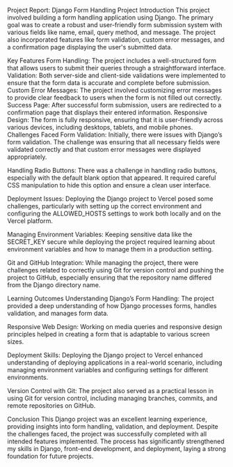 Project Report: Django Form Handling Project
Introduction
This project involved building a form handling application using Django. The primary goal was to create a robust and user-friendly form submission system with various fields like name, email, query method, and message. The project also incorporated features like form validation, custom error messages, and a confirmation page displaying the user's submitted data.

Key Features
Form Handling: The project includes a well-structured form that allows users to submit their queries through a straightforward interface.
Validation: Both server-side and client-side validations were implemented to ensure that the form data is accurate and complete before submission.
Custom Error Messages: The project involved customizing error messages to provide clear feedback to users when the form is not filled out correctly.
Success Page: After successful form submission, users are redirected to a confirmation page that displays their entered information.
Responsive Design: The form is fully responsive, ensuring that it is user-friendly across various devices, including desktops, tablets, and mobile phones.
Challenges Faced
Form Validation: Initially, there were issues with Django’s form validation. The challenge was ensuring that all necessary fields were validated correctly and that custom error messages were displayed appropriately.

Handling Radio Buttons: There was a challenge in handling radio buttons, especially with the default blank option that appeared. It required careful CSS manipulation to hide this option and ensure a clean user interface.

Deployment Issues: Deploying the Django project to Vercel posed some challenges, particularly with setting up the correct environment and configuring the ALLOWED_HOSTS settings to work both locally and on the Vercel platform.

Managing Environment Variables: Keeping sensitive data like the SECRET_KEY secure while deploying the project required learning about environment variables and how to manage them in a production setting.

Git and GitHub Integration: While managing the project, there were challenges related to correctly using Git for version control and pushing the project to GitHub, especially ensuring that the repository name differed from the Django directory name.

Learning Outcomes
Understanding Django’s Form Handling: The project provided a deep understanding of how Django processes forms, handles validation, and manages form data.

Responsive Web Design: Working on media queries and responsive design principles helped in creating a form that is adaptable to various screen sizes.

Deployment Skills: Deploying the Django project to Vercel enhanced understanding of deploying applications in a real-world scenario, including managing environment variables and configuring settings for different environments.

Version Control with Git: The project also served as a practical lesson in using Git for version control, including managing branches, commits, and remote repositories on GitHub.

Conclusion
This Django project was an excellent learning experience, providing insights into form handling, validation, and deployment. Despite the challenges faced, the project was successfully completed with all intended features implemented. The process has significantly strengthened my skills in Django, front-end development, and deployment, laying a strong foundation for future projects.
